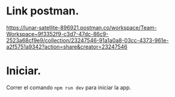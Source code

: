 
# Link postman.

https://lunar-satellite-896921.postman.co/workspace/Team-Workspace~9f3352f9-c3d7-47dc-86c9-2523a68cf9e9/collection/23247546-91a1a0a8-03cc-4373-961e-a2f5751a9342?action=share&creator=23247546

# Iniciar.

Correr el comando `npm run dev` para iniciar la app.


